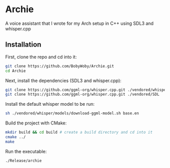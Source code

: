# Archie
A voice assistant that I wrote for my Arch setup in C++ using SDL3 and whisper.cpp

## Installation
First, clone the repo and cd into it:
```bash
git clone https://github.com/BobyWoby/Archie.git
cd Archie
```

Next, install the dependencies (SDL3 and whisper.cpp):
```bash
git clone https://github.com/ggml-org/whisper.cpp.git ./vendored/whisper
git clone https://github.com/ggml-org/whisper.cpp.git ./vendored/SDL
```

Install the default whisper model to be run:
```bash
sh ./vendored/whisper/models/download-ggml-model.sh base.en
```

Build the project with CMake:
```bash
mkdir build && cd build # create a build directory and cd into it
cmake ../
make
```
Run the executable:
```bash
./Release/archie
```
